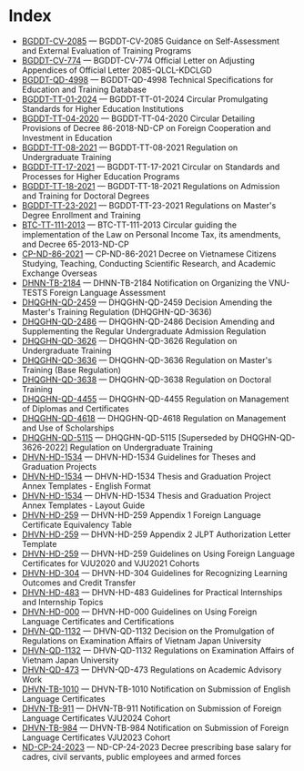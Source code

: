 # Index

- [BGDDT-CV-2085](BGDDT-CV-2085%20Guidance%20on%20Self-Assessment%20and%20External%20Evaluation%20of%20Training%20Programs.html) — BGDDT-CV-2085 Guidance on Self-Assessment and External Evaluation of Training Programs
- [BGDDT-CV-774](BGDDT-CV-774%20Official%20Letter%20on%20Adjusting%20Appendices%20of%20Official%20Letter%202085-QLCL-KDCLGD.html) — BGDDT-CV-774 Official Letter on Adjusting Appendices of Official Letter 2085-QLCL-KDCLGD
- [BGDDT-QD-4998](BGDDT-QD-4998%20Technical%20Specifications%20for%20Education%20and%20Training%20Database.html) — BGDDT-QD-4998 Technical Specifications for Education and Training Database
- [BGDDT-TT-01-2024](BGDDT-TT-01-2024%20Circular%20Promulgating%20Standards%20for%20Higher%20Education%20Institutions.html) — BGDDT-TT-01-2024 Circular Promulgating Standards for Higher Education Institutions
- [BGDDT-TT-04-2020](BGDDT-TT-04-2020%20Circular%20Detailing%20Provisions%20of%20Decree%2086-2018-ND-CP%20on%20Foreign%20Cooperation%20and%20Investment%20in%20Education.html) — BGDDT-TT-04-2020 Circular Detailing Provisions of Decree 86-2018-ND-CP on Foreign Cooperation and Investment in Education
- [BGDDT-TT-08-2021](BGDDT-TT-08-2021%20Regulation%20on%20Undergraduate%20Training.html) — BGDDT-TT-08-2021 Regulation on Undergraduate Training
- [BGDDT-TT-17-2021](BGDDT-TT-17-2021%20Circular%20on%20Standards%20and%20Processes%20for%20Higher%20Education%20Programs.html) — BGDDT-TT-17-2021 Circular on Standards and Processes for Higher Education Programs
- [BGDDT-TT-18-2021](BGDDT-TT-18-2021%20Regulations%20on%20Admission%20and%20Training%20for%20Doctoral%20Degrees.html) — BGDDT-TT-18-2021 Regulations on Admission and Training for Doctoral Degrees
- [BGDDT-TT-23-2021](BGDDT-TT-23-2021%20Regulations%20on%20Master%27s%20Degree%20Enrollment%20and%20Training.html) — BGDDT-TT-23-2021 Regulations on Master's Degree Enrollment and Training
- [BTC-TT-111-2013](BTC-TT-111-2013%20Circular%20guiding%20the%20implementation%20of%20the%20Law%20on%20Personal%20Income%20Tax%2C%20its%20amendments%2C%20and%20Decree%2065-2013-ND-CP.html) — BTC-TT-111-2013 Circular guiding the implementation of the Law on Personal Income Tax, its amendments, and Decree 65-2013-ND-CP
- [CP-ND-86-2021](CP-ND-86-2021%20Decree%20on%20Vietnamese%20Citizens%20Studying%2C%20Teaching%2C%20Conducting%20Scientific%20Research%2C%20and%20Academic%20Exchange%20Overseas.html) — CP-ND-86-2021 Decree on Vietnamese Citizens Studying, Teaching, Conducting Scientific Research, and Academic Exchange Overseas
- [DHNN-TB-2184](DHNN-TB-2184%20Notification%20on%20Organizing%20the%20VNU-TESTS%20Foreign%20Language%20Assessment.html) — DHNN-TB-2184 Notification on Organizing the VNU-TESTS Foreign Language Assessment
- [DHQGHN-QD-2459](DHQGHN-QD-2459%20Decision%20Amending%20the%20Master%27s%20Training%20Regulation%20%28DHQGHN-QD-3636%29.html) — DHQGHN-QD-2459 Decision Amending the Master's Training Regulation (DHQGHN-QD-3636)
- [DHQGHN-QD-2486](DHQGHN-QD-2486%20Decision%20Amending%20and%20Supplementing%20the%20Regular%20Undergraduate%20Admission%20Regulation.html) — DHQGHN-QD-2486 Decision Amending and Supplementing the Regular Undergraduate Admission Regulation
- [DHQGHN-QD-3626](DHQGHN-QD-3626%20Regulation%20on%20Undergraduate%20Training.html) — DHQGHN-QD-3626 Regulation on Undergraduate Training
- [DHQGHN-QD-3636](DHQGHN-QD-3636%20Regulation%20on%20Master%27s%20Training%20%28Base%20Regulation%29.html) — DHQGHN-QD-3636 Regulation on Master's Training (Base Regulation)
- [DHQGHN-QD-3638](DHQGHN-QD-3638%20Regulation%20on%20Doctoral%20Training.html) — DHQGHN-QD-3638 Regulation on Doctoral Training
- [DHQGHN-QD-4455](DHQGHN-QD-4455%20Regulation%20on%20Management%20of%20Diplomas%20and%20Certificates.html) — DHQGHN-QD-4455 Regulation on Management of Diplomas and Certificates
- [DHQGHN-QD-4618](DHQGHN-QD-4618%20Regulation%20on%20Management%20and%20Use%20of%20Scholarships.html) — DHQGHN-QD-4618 Regulation on Management and Use of Scholarships
- [DHQGHN-QD-5115](DHQGHN-QD-5115%20%5BSuperseded%20by%20DHQGHN-QD-3626-2022%5D%20Regulation%20on%20Undergraduate%20Training.html) — DHQGHN-QD-5115 [Superseded by DHQGHN-QD-3626-2022] Regulation on Undergraduate Training
- [DHVN-HD-1534](DHVN-HD-1534%20Guidelines%20for%20Theses%20and%20Graduation%20Projects.html) — DHVN-HD-1534 Guidelines for Theses and Graduation Projects
- [DHVN-HD-1534](DHVN-HD-1534%20Thesis%20and%20Graduation%20Project%20Annex%20Templates%20-%20English%20Format.html) — DHVN-HD-1534 Thesis and Graduation Project Annex Templates - English Format
- [DHVN-HD-1534](DHVN-HD-1534%20Thesis%20and%20Graduation%20Project%20Annex%20Templates%20-%20Layout%20Guide.html) — DHVN-HD-1534 Thesis and Graduation Project Annex Templates - Layout Guide
- [DHVN-HD-259](DHVN-HD-259%20Appendix%201%20Foreign%20Language%20Certificate%20Equivalency%20Table.html) — DHVN-HD-259 Appendix 1 Foreign Language Certificate Equivalency Table
- [DHVN-HD-259](DHVN-HD-259%20Appendix%202%20JLPT%20Authorization%20Letter%20Template.html) — DHVN-HD-259 Appendix 2 JLPT Authorization Letter Template
- [DHVN-HD-259](DHVN-HD-259%20Guidelines%20on%20Using%20Foreign%20Language%20Certificates%20for%20VJU2020%20and%20VJU2021%20Cohorts.html) — DHVN-HD-259 Guidelines on Using Foreign Language Certificates for VJU2020 and VJU2021 Cohorts
- [DHVN-HD-304](DHVN-HD-304%20Guidelines%20for%20Recognizing%20Learning%20Outcomes%20and%20Credit%20Transfer.html) — DHVN-HD-304 Guidelines for Recognizing Learning Outcomes and Credit Transfer
- [DHVN-HD-483](DHVN-HD-483%20Guidelines%20for%20Practical%20Internships%20and%20Internship%20Topics.html) — DHVN-HD-483 Guidelines for Practical Internships and Internship Topics
- [DHVN-HD-000](DHVN-HD-000%20Guidelines%20on%20Using%20Foreign%20Language%20Certificates%20and%20Certifications.html) — DHVN-HD-000 Guidelines on Using Foreign Language Certificates and Certifications
- [DHVN-QD-1132](DHVN-QD-1132%20Decision%20on%20the%20Promulgation%20of%20Regulations%20on%20Examination%20Affairs%20of%20Vietnam%20Japan%20University.html) — DHVN-QD-1132 Decision on the Promulgation of Regulations on Examination Affairs of Vietnam Japan University
- [DHVN-QD-1132](DHVN-QD-1132%20Regulations%20on%20Examination%20Affairs%20of%20Vietnam%20Japan%20University.html) — DHVN-QD-1132 Regulations on Examination Affairs of Vietnam Japan University
- [DHVN-QD-473](DHVN-QD-473%20Regulations%20on%20Academic%20Advisory%20Work.html) — DHVN-QD-473 Regulations on Academic Advisory Work
- [DHVN-TB-1010](DHVN-TB-1010%20Notification%20on%20Submission%20of%20English%20Language%20Certificates.html) — DHVN-TB-1010 Notification on Submission of English Language Certificates
- [DHVN-TB-911](DHVN-TB-911%20Notification%20on%20Submission%20of%20Foreign%20Language%20Certificates%20VJU2024%20Cohort.html) — DHVN-TB-911 Notification on Submission of Foreign Language Certificates VJU2024 Cohort
- [DHVN-TB-984](DHVN-TB-984%20Notification%20on%20Submission%20of%20Foreign%20Language%20Certificates%20VJU2023%20Cohort.html) — DHVN-TB-984 Notification on Submission of Foreign Language Certificates VJU2023 Cohort
- [ND-CP-24-2023](ND-CP-24-2023%20Decree%20prescribing%20base%20salary%20for%20cadres%2C%20civil%20servants%2C%20public%20employees%20and%20armed%20forces.html) — ND-CP-24-2023 Decree prescribing base salary for cadres, civil servants, public employees and armed forces
